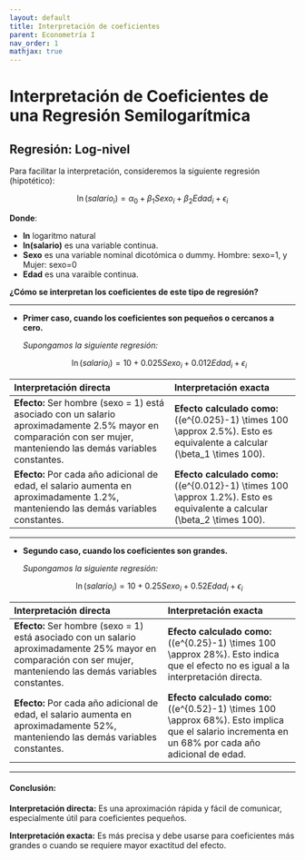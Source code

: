 ```yaml
---
layout: default
title: Interpretación de coeficientes 
parent: Econometría I
nav_order: 1
mathjax: true
---
```

# Interpretación de Coeficientes de una Regresión Semilogarítmica

## Regresión: Log-nivel

Para facilitar la interpretación, consideremos la siguiente regresión (hipotético):

$$
\ln(salario_i)= \alpha_0 + \beta_1Sexo_i + \beta_2Edad_i + \epsilon_i
$$

**Donde**:

- **ln** logaritmo natural
- **ln(salario)** es una variable continua.
- **Sexo** es una variable nominal dicotómica o dummy. Hombre: sexo=1, y Mujer: sexo=0
- **Edad** es una varaible continua.

**¿Cómo se interpretan los coeficientes de este tipo de regresión?**

---

* **Primer caso, cuando los coeficientes son pequeños o cercanos a cero.**

  *Supongamos la siguiente regresión:*

  $$
  \ln(salario_i)= 10 + 0.025Sexo_i + 0.012Edad_i + \epsilon_i
  $$

| Interpretación directa | Interpretación exacta |
| :---------------------- | :--------------------- |
| **Efecto:** Ser hombre (sexo = 1) está asociado con un salario aproximadamente 2.5% mayor en comparación con ser mujer, manteniendo las demás variables constantes. | **Efecto calculado como:** \((e^{0.025}-1) \times 100 \approx 2.5\%\). Esto es equivalente a calcular \(\beta_1 \times 100\). |
| **Efecto:** Por cada año adicional de edad, el salario aumenta en aproximadamente 1.2%, manteniendo las demás variables constantes. | **Efecto calculado como:** \((e^{0.012}-1) \times 100 \approx 1.2\%\). Esto es equivalente a calcular \(\beta_2 \times 100\). |

---

* **Segundo caso, cuando los coeficientes son grandes.**

  *Supongamos la siguiente regresión:*

  $$
  \ln(salario_i)= 10 + 0.25Sexo_i + 0.52Edad_i + \epsilon_i
  $$

| Interpretación directa | Interpretación exacta |
| :---------------------- | :--------------------- |
| **Efecto:** Ser hombre (sexo = 1) está asociado con un salario aproximadamente 25% mayor en comparación con ser mujer, manteniendo las demás variables constantes. | **Efecto calculado como:** \((e^{0.25}-1) \times 100 \approx 28\%\). Esto indica que el efecto no es igual a la interpretación directa. |
| **Efecto:** Por cada año adicional de edad, el salario aumenta en aproximadamente 52%, manteniendo las demás variables constantes. | **Efecto calculado como:** \((e^{0.52}-1) \times 100 \approx 68\%\). Esto implica que el salario incrementa en un 68% por cada año adicional de edad. |

---

#### Conclusión:

**Interpretación directa:** Es una aproximación rápida y fácil de comunicar, especialmente útil para coeficientes pequeños.

**Interpretación exacta:** Es más precisa y debe usarse para coeficientes más grandes o cuando se requiere mayor exactitud del efecto.
